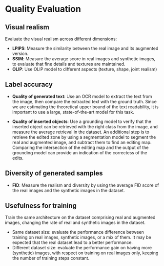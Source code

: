 # Quality Evaluation

## Visual realism
Evaluate the visual realism across different dimensions:

- **LPIPS**: Measure the similarity between the real image and its augmented version. 
- **SSIM**: Measure the average score in real images and synthetic images, to evaluate that fine details and textures are maintained.
- **OLIP**:  Use OLIP model to different aspects (texture, shape, joint realism)

## Label accuracy
- **Quality of generated text**: Use an OCR model to extract the text from the image, then compare the extracted text with the ground truth. Since we are estimating the theoretical upper bound of the text readability, it is important to use a large, state-of-the-art model for this task.

- **Quality of inserted objects**: Use a grounding model to verify that the inserted object can be retrieved with the right class from the image, and measure the average retrieval in the dataset.
An additional step is to retrieve the edited zone by using a segmentation model to segment the real and augmented image, and subtract them to find an editing map. Comparing the intersection of the editing map and the output of the grounding model can provide an indication of the correctess of the edits.

## Diversity of generated samples
- **FID**: Measure the realism and diversity by using the average FID score of the real images and the synthetic images in the dataset.

## Usefulness for training
Train the same architecture on the dataset comprising real and augmented images, changing the rate of real and synthetic images in the dataset. 
- Same dataset size: evaluate the performance difference between training on real images, synthetic images, or a mix of them. It may be expected that the real dataset lead to a better performance.
- Different dataset size: evaluate the performance gain on having more (synthetic) images, with respect on training on real images only, keeping the number of training steps constant. 